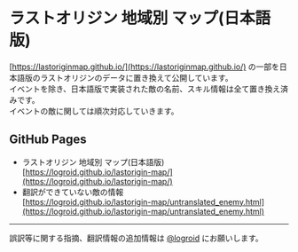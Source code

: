 # ラストオリジン 地域別 マップ(日本語版)
[https://lastoriginmap.github.io/](https://lastoriginmap.github.io/) の一部を日本語版のラストオリジンのデータに置き換えて公開しています。  
イベントを除き、日本語版で実装された敵の名前、スキル情報は全て置き換え済みです。  
イベントの敵に関しては順次対応していきます。
## GitHub Pages
* ラストオリジン 地域別 マップ(日本語版)  
[https://logroid.github.io/lastorigin-map/](https://logroid.github.io/lastorigin-map/)  
* 翻訳ができていない敵の情報  
[https://logroid.github.io/lastorigin-map/untranslated_enemy.html](https://logroid.github.io/lastorigin-map/untranslated_enemy.html)  
***
誤訳等に関する指摘、翻訳情報の追加情報は [@logroid](https://twitter.com/logroid) にお願いします。
